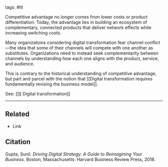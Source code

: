 tags: #lit

Competitive advantage no longer comes from lower costs or product differentiation. Today, the advantage lies in building an ecosystem of complementary, connected products that deliver network effects while increasing switching costs. 

Many organizations considering digital transformation fear channel conflict—the idea that some of their channels will compete with one another as substitutes. Organizations need to instead seek complementarity between channels by understanding how each one aligns with the product, service, and audience. 

This is contrary to the historical understanding of competitive advantage, but part and parcel with the notion that [[Digital transformation requires fundamentally revising the business model]].

See: [[§ Digital transformation]]

---
## Related
- Link

## Citation
Gupta, Sunil. *Driving Digital Strategy: A Guide to Reimagining Your Business*. Boston, Massachusetts: Harvard Business Review Press, 2018.